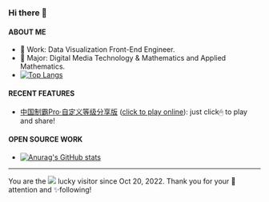 ### Hi there 👋

<!--
**kf-liu/kf-liu** is a ✨ _special_ ✨ repository because its `README.md` (this file) appears on your GitHub profile.

Here are some ideas to get you started:

- 🔭 I’m currently working on ...
- 🌱 I’m currently learning ...
- 👯 I’m looking to collaborate on ...
- 🤔 I’m looking for help with ...
- 💬 Ask me about ...
- 📫 How to reach me: ...
- 😄 Pronouns: ...
- ⚡ Fun fact: ...
-->

#### ABOUT ME
- 💼 Work: Data Visualization Front-End Engineer.
- 📖 Major: Digital Media Technology & Mathematics and Applied Mathematics.
- [![Top Langs](https://github-readme-stats.vercel.app/api/top-langs/?username=kf-liu&layout=compact&theme=transparent)](https://github.com/anuraghazra/github-readme-stats)

#### RECENT FEATURES
- [中国制霸Pro·自定义等级分享版](https://github.com/kf-liu/china-ex-pro) ([click to play online](https://china-ex-pro.kf-liu.com)): just click🖱 to play and share!

#### OPEN SOURCE WORK
- [![Anurag's GitHub stats](https://github-readme-stats.vercel.app/api?username=kf-liu&theme=transparent&show_icons=true)](https://github.com/anuraghazra/github-readme-stats)

---

You are the ![](https://komarev.com/ghpvc/?username=kf-liu&label=NO) lucky visitor since Oct 20, 2022. Thank you for your 👀attention and ✨following!
